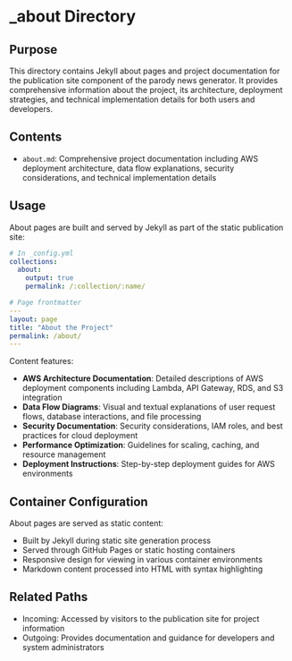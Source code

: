 
# _about Directory

## Purpose
This directory contains Jekyll about pages and project documentation for the publication site component of the parody news generator. It provides comprehensive information about the project, its architecture, deployment strategies, and technical implementation details for both users and developers.

## Contents
- `about.md`: Comprehensive project documentation including AWS deployment architecture, data flow explanations, security considerations, and technical implementation details

## Usage
About pages are built and served by Jekyll as part of the static publication site:

```yaml
# In _config.yml
collections:
  about:
    output: true
    permalink: /:collection/:name/

# Page frontmatter
---
layout: page
title: "About the Project"
permalink: /about/
---
```

Content features:
- **AWS Architecture Documentation**: Detailed descriptions of AWS deployment components including Lambda, API Gateway, RDS, and S3 integration
- **Data Flow Diagrams**: Visual and textual explanations of user request flows, database interactions, and file processing
- **Security Documentation**: Security considerations, IAM roles, and best practices for cloud deployment
- **Performance Optimization**: Guidelines for scaling, caching, and resource management
- **Deployment Instructions**: Step-by-step deployment guides for AWS environments

## Container Configuration
About pages are served as static content:
- Built by Jekyll during static site generation process
- Served through GitHub Pages or static hosting containers
- Responsive design for viewing in various container environments
- Markdown content processed into HTML with syntax highlighting

## Related Paths
- Incoming: Accessed by visitors to the publication site for project information
- Outgoing: Provides documentation and guidance for developers and system administrators
